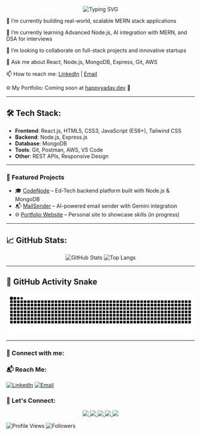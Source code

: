 <p align="center">
  <img src="https://readme-typing-svg.demolab.com?font=Fira+Code&weight=500&size=24&pause=1000&color=00F7FF&center=true&vCenter=true&width=600&lines=Hi+I'm+Happy+Yadav;MERN+Stack+Developer;AI+Enthusiast+%26+Open+Source+Lover;Building+Scalable+Full-Stack+Apps;Let's+Innovate+Together!" alt="Typing SVG" />
</p>


🚀 I’m currently building real-world, scalable MERN stack applications

🌱 I’m currently learning Advanced Node.js, AI integration with MERN, and DSA for interviews

👯 I’m looking to collaborate on full-stack projects and innovative startups

💬 Ask me about React, Node.js, MongoDB, Express, Git, AWS

📫 How to reach me: [LinkedIn](https://www.linkedin.com/in/happyyadav/) | [Email](mailto:happy.yadav.contact@gmail.com)

🌐 My Portfolio: Coming soon at [happyyadav.dev](https://happyyadav.dev) 🚧


---

## 🛠️ Tech Stack:
- **Frontend**: React.js, HTML5, CSS3, JavaScript (ES6+), Tailwind CSS
- **Backend**: Node.js, Express.js
- **Database**: MongoDB
- **Tools**: Git, Postman, AWS, VS Code
- **Other**: REST APIs, Responsive Design

---


### 🚀 Featured Projects

- 🎓 [CodeNode](https://github.com/Happyyadav007/CodeNode) – Ed-Tech backend platform built with Node.js & MongoDB
- 📬 [MailSender](https://github.com/Happyyadav007/Ai_powered_email_generator_app) – AI-powered email sender with Gemini integration
- 🌐 [Portfolio Website](https://github.com/Happyyadav007/PortfolioWebsite) – Personal site to showcase skills (in progress)
  
 ----
 
## 📈 GitHub Stats:

<p align="center">
  <img src="https://github-readme-stats.vercel.app/api?username=Happyyadav007&show_icons=true&theme=radical" alt="GitHub Stats" height="165">
  <img src="https://github-readme-stats.vercel.app/api/top-langs/?username=Happyyadav007&layout=compact&theme=radical" alt="Top Langs" height="165">
</p>

---

## 🐍 GitHub Activity Snake

<p align="center">
  <img src="https://github.com/Happyyadav007/Happyyadav007/blob/output/github-contribution-grid-snake.svg" alt="GitHub Snake" />
</p>

---

### 🔗 Connect with me:

### 📬 Reach Me:

[![LinkedIn](https://img.shields.io/badge/-Happy%20Yadav-blue?style=flat-square&logo=Linkedin&logoColor=white&link=https://linkedin.com/in/happyyadav)](https://linkedin.com/in/happyyadav)
[![Email](https://img.shields.io/badge/-happy.yadav.contact@gmail.com-c14438?style=flat-square&logo=Gmail&logoColor=white&link=mailto:happy.yadav.contact@gmail.com)](mailto:happy.yadav.contact@gmail.com)


### 🔗 Let's Connect:

<p align="center">
  <a href="https://linkedin.com/in/happyyadav" target="_blank">
    <img src="https://img.icons8.com/color/48/000000/linkedin.png" width="40" />
  </a>
  <a href="https://github.com/Happyyadav007" target="_blank">
    <img src="https://img.icons8.com/ios-glyphs/48/000000/github.png" width="40" />
  </a>
  <a href="https://www.instagram.com/your_instagram_username" target="_blank">
    <img src="https://img.icons8.com/fluency/48/000000/instagram-new.png" width="40" />
  </a>
  <a href="https://twitter.com/your_x_username" target="_blank">
    <img src="https://img.icons8.com/ios-filled/48/000000/twitterx.png" width="40" />
  </a>
  <a href="mailto:happy.yadav.contact@gmail.com" target="_blank">
    <img src="https://img.icons8.com/color/48/000000/gmail-new.png" width="40" />
  </a>
</p>




![Profile Views](https://komarev.com/ghpvc/?username=Happyyadav007&label=Profile%20views&color=0e75b6&style=flat)
![Followers](https://img.shields.io/github/followers/Happyyadav007?label=Followers&style=social)

